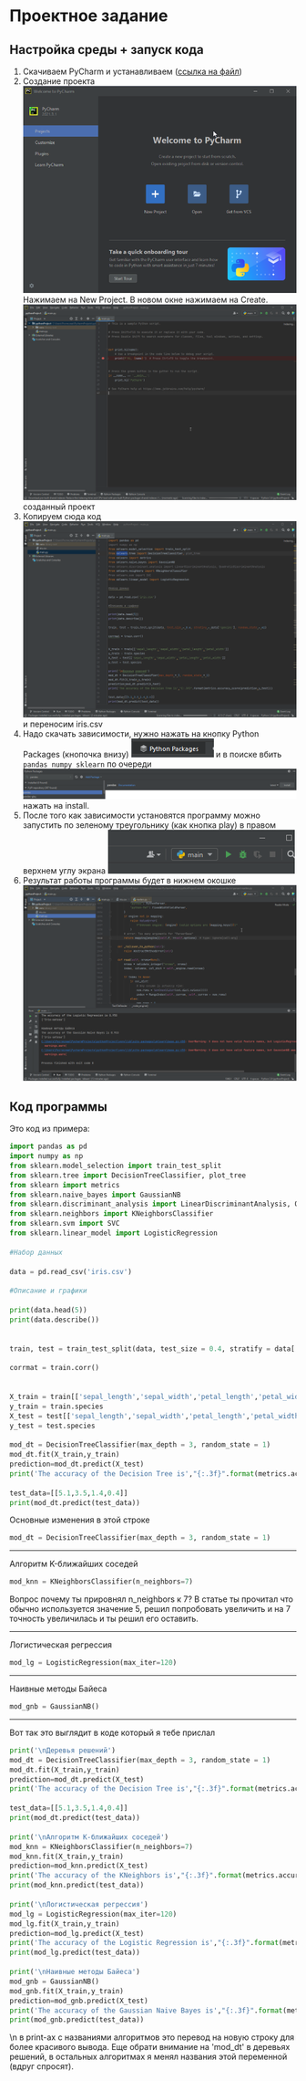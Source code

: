 # Проектное задание
## Настройка среды + запуск кода
1) Скачиваем PyCharm и устанавливаем ([ссылка на файл](https://www.jetbrains.com/pycharm/download/download-thanks.html?platform=windows&code=PCC))
2) Создание проекта ![](img/sozd_proj.png)
Нажимаем на New Project. В новом окне нажимаем на Create. 
![](img/project.png)
созданный проект
3) Копируем сюда код ![](img/kod.png) и переносим iris.csv
4) Надо скачать зависимости, нужно нажать на кнопку Python Packages (кнопочка внизу) 
    ![](img/pack.png) и в поиске вбить ```pandas numpy sklearn``` по очереди ![](img/pack2.png) нажать на install.
5) После того как зависимости установятся программу можно запустить по зеленому треугольнику (как кнопка play) в правом верхнем углу экрана ![](img/play.png)
6) Результат работы программы будет в нижнем окошке ![](img/rezi.png)

## Код программы 
Это код из примера: 
```python 
import pandas as pd
import numpy as np
from sklearn.model_selection import train_test_split
from sklearn.tree import DecisionTreeClassifier, plot_tree
from sklearn import metrics
from sklearn.naive_bayes import GaussianNB
from sklearn.discriminant_analysis import LinearDiscriminantAnalysis, QuadraticDiscriminantAnalysis
from sklearn.neighbors import KNeighborsClassifier
from sklearn.svm import SVC
from sklearn.linear_model import LogisticRegression

#Набор данных

data = pd.read_csv('iris.csv')

#Описание и графики

print(data.head(5))
print(data.describe())


train, test = train_test_split(data, test_size = 0.4, stratify = data['species'], random_state = 42)

corrmat = train.corr()


X_train = train[['sepal_length','sepal_width','petal_length','petal_width']]
y_train = train.species
X_test = test[['sepal_length','sepal_width','petal_length','petal_width']]
y_test = test.species

mod_dt = DecisionTreeClassifier(max_depth = 3, random_state = 1)
mod_dt.fit(X_train,y_train)
prediction=mod_dt.predict(X_test)
print('The accuracy of the Decision Tree is',"{:.3f}".format(metrics.accuracy_score(prediction,y_test)))

test_data=[[5.1,3.5,1.4,0.4]]
print(mod_dt.predict(test_data))


```

Основные изменения в этой строке
```python
mod_dt = DecisionTreeClassifier(max_depth = 3, random_state = 1)
``` 

---
Алгоритм K-ближайших соседей
```python
mod_knn = KNeighborsClassifier(n_neighbors=7)
```
Вопрос почему ты прировнял n_neighbors к 7? В статье ты прочитал что обычно используется значение 5, решил попробовать увеличить и на 7 точность увеличилась и ты решил его оставить.

---
Логистическая регрессия
```python
mod_lg = LogisticRegression(max_iter=120)
```

---
Наивные методы Байеса
```python
mod_gnb = GaussianNB()
```

---

Вот так это выглядит в коде который я тебе прислал

```python
print('\nДеревья решений')
mod_dt = DecisionTreeClassifier(max_depth = 3, random_state = 1)
mod_dt.fit(X_train,y_train)
prediction=mod_dt.predict(X_test)
print('The accuracy of the Decision Tree is',"{:.3f}".format(metrics.accuracy_score(prediction,y_test)))

test_data=[[5.1,3.5,1.4,0.4]]
print(mod_dt.predict(test_data))

print('\nАлгоритм K-ближайших соседей')
mod_knn = KNeighborsClassifier(n_neighbors=7)
mod_knn.fit(X_train,y_train)
prediction=mod_knn.predict(X_test)
print('The accuracy of the KNeighbors is',"{:.3f}".format(metrics.accuracy_score(prediction,y_test)))
print(mod_knn.predict(test_data))

print('\nЛогистическая регрессия')
mod_lg = LogisticRegression(max_iter=120)
mod_lg.fit(X_train,y_train)
prediction=mod_lg.predict(X_test)
print('The accuracy of the Logistic Regression is',"{:.3f}".format(metrics.accuracy_score(prediction,y_test)))
print(mod_lg.predict(test_data))

print('\nНаивные методы Байеса')
mod_gnb = GaussianNB()
mod_gnb.fit(X_train,y_train)
prediction=mod_gnb.predict(X_test)
print('The accuracy of the Gaussian Naive Bayes is',"{:.3f}".format(metrics.accuracy_score(prediction,y_test)))
print(mod_gnb.predict(test_data))
```
\n в print-ах с названиями алгоритмов это перевод на новую строку для более красивого вывода. Еще обрати внимание на 'mod_dt' в деревьях решений, в остальных алгоритмах я менял названия этой переменной (вдруг спросят).